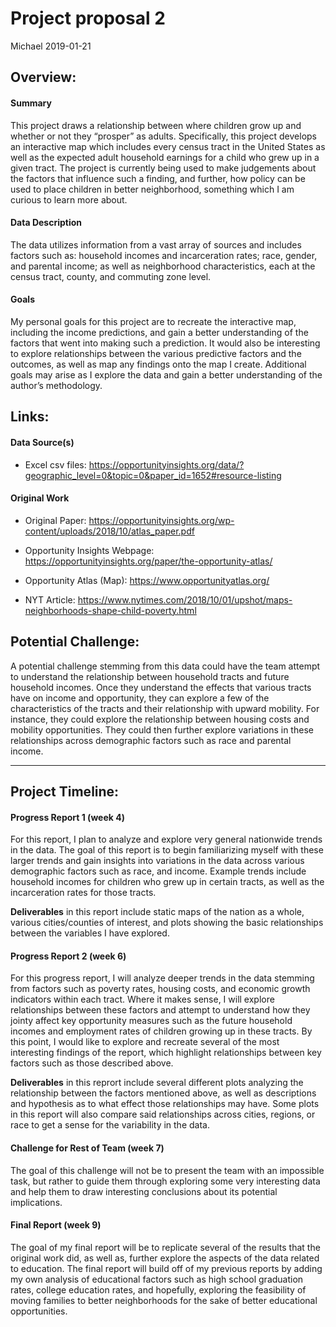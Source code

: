 Project proposal 2
================
Michael
2019-01-21

## Overview:

#### Summary

This project draws a relationship between where children grow up and
whether or not they “prosper” as adults. Specifically, this project
develops an interactive map which includes every census tract in the
United States as well as the expected adult household earnings for a
child who grew up in a given tract. The project is currently being used
to make judgements about the factors that influence such a finding, and
further, how policy can be used to place children in better
neighborhood, something which I am curious to learn more about.

#### Data Description

The data utilizes information from a vast array of sources and includes
factors such as: household incomes and incarceration rates; race,
gender, and parental income; as well as neighborhood characteristics,
each at the census tract, county, and commuting zone level.

#### Goals

My personal goals for this project are to recreate the interactive map,
including the income predictions, and gain a better understanding of the
factors that went into making such a prediction. It would also be
interesting to explore relationships between the various predictive
factors and the outcomes, as well as map any findings onto the map I
create. Additional goals may arise as I explore the data and gain a
better understanding of the author’s methodology.

## Links:

#### Data Source(s)

  - Excel csv files:
    <https://opportunityinsights.org/data/?geographic_level=0&topic=0&paper_id=1652#resource-listing>

#### Original Work

  - Original Paper:
    <https://opportunityinsights.org/wp-content/uploads/2018/10/atlas_paper.pdf>

  - Opportunity Insights Webpage:
    <https://opportunityinsights.org/paper/the-opportunity-atlas/>

  - Opportunity Atlas (Map): <https://www.opportunityatlas.org/>

  - NYT Article:
    <https://www.nytimes.com/2018/10/01/upshot/maps-neighborhoods-shape-child-poverty.html>

## Potential Challenge:

A potential challenge stemming from this data could have the team
attempt to understand the relationship between household tracts and
future household incomes. Once they understand the effects that various
tracts have on income and opportunity, they can explore a few of the
characteristics of the tracts and their relationship with upward
mobility. For instance, they could explore the relationship between
housing costs and mobility opportunities. They could then further
explore variations in these relationships across demographic factors
such as race and parental income.

-----

## Project Timeline:

#### Progress Report 1 (week 4)

For this report, I plan to analyze and explore very general nationwide
trends in the data. The goal of this report is to begin familiarizing
myself with these larger trends and gain insights into variations in the
data across various demographic factors such as race, and income.
Example trends include household incomes for children who grew up in
certain tracts, as well as the incarceration rates for those tracts.

**Deliverables** in this report include static maps of the nation as a
whole, various cities/counties of interest, and plots showing the basic
relationships between the variables I have explored.

#### Progress Report 2 (week 6)

For this progress report, I will analyze deeper trends in the data
stemming from factors such as poverty rates, housing costs, and economic
growth indicators within each tract. Where it makes sense, I will
explore relationships between these factors and attempt to understand
how they jointy affect key opportunity measures such as the future
household incomes and employment rates of children growing up in these
tracts. By this point, I would like to explore and recreate several of
the most interesting findings of the report, which highlight
relationships between key factors such as those described above.

**Deliverables** in this reprort include several different plots
analyzing the relationship between the factors mentioned above, as well
as descriptions and hypothesis as to what effect those relationships may
have. Some plots in this report will also compare said relationships
across cities, regions, or race to get a sense for the variability in
the data.

#### Challenge for Rest of Team (week 7)

The goal of this challenge will not be to present the team with an
impossible task, but rather to guide them through exploring some very
interesting data and help them to draw interesting conclusions about its
potential implications.

#### Final Report (week 9)

The goal of my final report will be to replicate several of the results
that the original work did, as well as, further explore the aspects of
the data related to education. The final report will build off of my
previous reports by adding my own analysis of educational factors such
as high school graduation rates, college education rates, and hopefully,
exploring the feasibility of moving families to better neighborhoods for
the sake of better educational opportunities.
